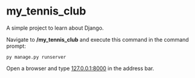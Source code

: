 # my_tennis_club

A simple project to learn about Django.

Navigate to **/my_tennis_club** and execute this command in the command prompt:
```
py manage.py runserver
```

Open a browser and type [127.0.0.1:8000](http://127.0.0.1:8000) in the address bar.
